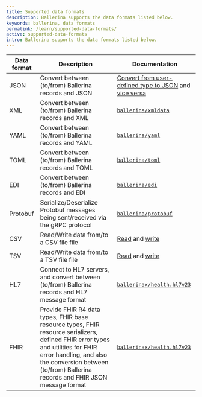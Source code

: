 ```yaml
---
title: Supported data formats
description: Ballerina supports the data formats listed below.
keywords: ballerina, data formats
permalink: /learn/supported-data-formats/
active: supported-data-formats
intro: Ballerina supports the data formats listed below.
---
```


| Data format | Description                                                                                                                                                                                                                               | Documentation                                                                                                                                                                                                                                                                                                                      |
|-------------|-------------------------------------------------------------------------------------------------------------------------------------------------------------------------------------------------------------------------------------------|------------------------------------------------------------------------------------------------------------------------------------------------------------------------------------------------------------------------------------------------------------------------------------------------------------------------------------|
| JSON        | Convert between (to/from) Ballerina records and JSON                                                                                                                                                                                      | <a href="https://ballerina.io/learn/by-example/converting-from-user-defined-type-to-json/">Convert from user-defined type to JSON</a> and <a href="Convert from JSON to user-defined type">vice versa</a> |
| XML         | Convert between (to/from) Ballerina records and XML                                                                                                                                                                                       | <a href="https://lib.ballerina.io/ballerina/xmldata/latest">`ballerina/xmldata`</a>                                                                                                                                                                                                                                                           |
| YAML        | Convert between (to/from) Ballerina records and YAML                                                                                                                                                                                      | <a href="https://lib.ballerina.io/ballerina/yaml/latest">`ballerina/yaml`</a>                                                                                                                                                                                                                                                              |
| TOML        | Convert between (to/from) Ballerina records and TOML                                                                                                                                                                                      | <a href="https://lib.ballerina.io/ballerina/toml/latest">`ballerina/toml`</a>                                                                                                                                                                                                                                                              |
| EDI         | Convert between (to/from) Ballerina records and EDI                                                                                                                                                                                       | <a href="https://lib.ballerina.io/ballerina/edi/latest">`ballerina/edi`</a>                                                                                                                                                                                                                                                               |
| Protobuf    | Serialize/Deserialize Protobuf messages being sent/received via the gRPC protocol                                                                                                                                                         | <a href="https://lib.ballerina.io/ballerina/protobuf/latest">`ballerina/protobuf`</a>                                                                                                                                                                                                                                                          |
| CSV         | Read/Write data from/to a CSV file file                                                                                                                                                                                                          | <a href="https://lib.ballerina.io/ballerina/io/1.5.0#ReadableCSVChannel">Read</a> and <a href="https://lib.ballerina.io/ballerina/io/1.5.0#WritableCSVChannel">write</a>                                                                                                                                                                                                                                                         |
| TSV         | Read/Write data from/to a TSV file file                                                                                                                                                                                                          | <a href="https://lib.ballerina.io/ballerina/io/1.5.0#ReadableCSVChannel">Read</a> and <a href="https://lib.ballerina.io/ballerina/io/1.5.0#WritableCSVChannel">write</a>                                                                                                                                                                                                                                                      |
| HL7         | Connect to HL7 servers, and convert between (to/from) Ballerina records and HL7 message format                                                                                                                                            | <a href="https://lib.ballerina.io/ballerinax/health.hl7v23/latest">`ballerinax/health.hl7v23`</a>                                                                                                                                                                                                                                                    |
| FHIR        | Provide FHIR R4 data types, FHIR base resource types, FHIR resource serializers, defined FHIR error types and utilities for FHIR error handling, and also the conversion between (to/from) Ballerina records and FHIR JSON message format | <a href="https://lib.ballerina.io/ballerinax/health.fhir.r4/latest">`ballerinax/health.hl7v23`</a>                                                                                                                                                                                                                                                   |


